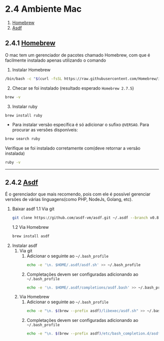 # 2.4 Ambiente Mac

1. [Homebrew](#241-homebrew)
2. [Asdf](#242-asdf)

## 2.4.1 [Homebrew](https://brew.sh/)

O mac tem um gerenciador de pacotes chamado Homebrew, com que é facilmente instalado apenas utilizando o comando

1. Instalar Homebrew

```bash
/bin/bash -c "$(curl -fsSL https://raw.githubusercontent.com/Homebrew/install/HEAD/install.sh)"
```

2. Checar se foi instalado (resultado esperado `Homebrew 2.7.5`)

```bash
brew -v
```

3. Instalar ruby

```bash
brew install ruby
```

- Para instalar versão específica é só adicionar o sufixo `@VERSAO`. Para procurar as versões disponíveis:

```bash
brew search ruby
```

Verifique se foi instalado corretamente com(deve retornar a versão instalada)

```bash
ruby -v
```

---

## 2.4.2 [Asdf](https://github.com/asdf-vm/asdf)

É o gerenciador que mais recomendo, pois com ele é possível gerenciar versões de várias linguagens(como PHP, NodeJs, Golang, etc).

1. Baixar asdf
   1.1 Via git
   ```bash
   git clone https://github.com/asdf-vm/asdf.git ~/.asdf --branch v0.8.1
   ```
   1.2 Via Homebrew
   ```bash
   brew install asdf
   ```
2. Instalar asdf
   1. Via git
      1. Adicionar o seguinte ao `~/.bash_profile`
         ```bash
         echo -e '\n. $HOME/.asdf/asdf.sh' >> ~/.bash_profile
         ```
      1. Completações devem ser configuradas adicionando ao `~/.bash_profile`
         ```bash
         echo -e '\n. $HOME/.asdf/completions/asdf.bash' >> ~/.bash_profile
         ```
   2. Via Homebrew
      1. Adicionar o seguinte ao `~/.bash_profile`
         ```bash
         echo -e "\n. $(brew --prefix asdf)/libexec/asdf.sh" >> ~/.bash_profile
         ```
      1. Completações devem ser configuradas adicionando ao `~/.bash_profile`
         ```bash
         echo -e "\n. $(brew --prefix asdf)/etc/bash_completion.d/asdf.bash" >> ~/.bash_profile
         ```
